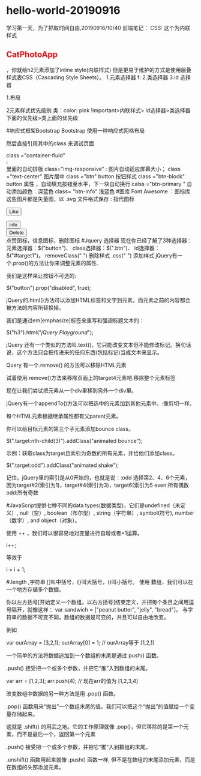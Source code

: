 # hello-world-20190916
学习第一天，为了抓取时间自由,20190916/10/40
前端笔记：
CSS:
这个为内联样式
<h2 style="color: red">CatPhotoApp</h2>，你就给h2元素添加了inline style(内联样式)
但是更易于维护的方式是使用层叠样式表CSS（Cascading Style Sheets）。
1.元素选择器
f:<style>
  选择器 {属性名称: 属性值;}
  h2 {color: red;}
</style>
2.类选择器
3.id 选择器

1.布局

2元素样式优先级别
  类：color: pink !important>内联样式> id选择器>类选择器下面的优先级>类上面的优先级
  
  
#响应式框架Bootstrap
Bootstrap 使用一种响应式网格布局
<link href="//fonts.gdgdocs.org/css?family=Lobster" rel="stylesheet" type="text/css">
<link rel="stylesheet" href="//cdn.bootcss.com/bootstrap/3.3.1/css/bootstrap.min.css"/>

然后直接引用其中的class 来调试页面
<div > class ="container-fluid"  </div> :  <div> 里面的自动排版
class="img-responsive”  : 图片自动适应屏幕大小；
class ="text-center"  图片居中
class ="btn"  button 按钮样式
class ="btn-block" button 属性 ，自动填充按钮至水平，下一块自动换行
calss ="btn-primary "  自动添加颜色：深蓝色
class= "btn-info"  浅蓝色
 #图库
  Font Awesome  ：图标库 这些图片都是矢量图，以 .svg 文件格式保存
<link rel="stylesheet" href="//cdn.bootcss.com/font-awesome/4.2.0/css/font-awesome.min.css"/>
<i class="fa fa-info-circle"></i> : 指代图标
  
 <button class="btn btn-block btn-primary"><i class="fa fa-thumbs-up"></i> Like</button>
    </div>
    <div class="col-xs-4">
      <button class="btn btn-block btn-info"><i class ="fa fa-info-circle"></i> info</button>
    </div>
    <div class="col-xs-4">
      <button class="btn btn-block btn-danger"><i class ="fa fa-trash"></i> Delete</button>
    </div>
  点赞图标，信息图标，删除图标
 #Jquery 选择器
现在你已经了解了3种选择器：
元素选择器：$("button")、
class选择器：$(".btn")、
id选择器：$("#target1")。
removeClass(" ") 删除样式
.css(" ")  添加样式
jQuery有一个.prop()的方法让你来调整元素的属性.

我们是这样来让按钮不可选的:

$("button").prop("disabled", true);

jQuery的.html()方法可以添加HTML标签和文字到元素，而元素之前的内容都会被方法的内容所替换掉。

我们是通过em[emphasize]标签来重写和强调标题文本的：

$("h3").html("<em>jQuery Playground</em>");

jQuery 还有一个类似的方法叫.text()，它只能改变文本但不能修改标记。换句话说，这个方法只会把传进来的任何东西(包括标记)当成文本来显示。

Query 有一个.remove() 的方法可以移除HTML元素

试着使用.remove()方法来移除页面上的target4元素吧.移除整个元素标签
  
  现在让我们尝试把元素从一个div里移到另外一个div里。

jQuery有一个appendTo()方法可以把选中的元素加到其他元素中。:像剪切一样。

每个HTML元素根据继承属性都有父parent元素。

你可以给目标元素的第三个子元素添加bounce class。

$(".target:nth-child(3)").addClass("animated bounce");

示例：获取class为target且索引为奇数的所有元素，并给他们添加class。

$(".target:odd").addClass("animated shake");

记住，jQuery里的索引是从0开始的，也就是说：:odd 选择第2、4、6个元素，因为target#2(索引为1)，target#4(索引为3)，target6(索引为5
even:所有偶数
odd:所有奇数

#JavaScript提供七种不同的data types(数据类型)，它们是undefined（未定义）, null（空）, boolean（布尔型）, string（字符串）, symbol(符号), number（数字）, and object（对象）。
  

 使用 ++ ，我们可以很容易地对变量进行自增或者+1运算。

i++;

等效于

i = i + 1;

#.length ,字符串
[]叫中括号，{}叫大括号，()叫小括号。
使用 数组，我们可以在一个地方存储多个数据。

你以左方括号[开始定义一个数组，以右方括号]结束定义，并把每个条目之间用逗号隔开，就像这样：
var sandwich = ["peanut butter", "jelly", "bread"]。
与字符串的数据不可变不同，数组的数据是可变的，并且可以自由地改变。

例如

var ourArray = [3,2,1];
ourArray[0] = 1; // ourArray等于 [1,2,1]


一个简单的方法将数据追加到一个数组的末尾是通过 push() 函数。

.push() 接受把一个或多个参数，并把它“推”入到数组的末尾。

var arr = [1,2,3];
arr.push(4);
// 现在arr的值为 [1,2,3,4]

改变数组中数据的另一种方法是用 .pop() 函数。

.pop() 函数用来“抛出”一个数组末尾的值。我们可以把这个“抛出”的值赋给一个变量存储起来。

这就是 .shift() 的用武之地。它的工作原理就像 .pop()，但它移除的是第一个元素，而不是最后一个，返回第一个元素

.push() 接受把一个或多个参数，并把它“推”入到数组的末尾。

.unshift() 函数用起来就像 .push() 函数一样, 但不是在数组的末尾添加元素，而是在数组的头部添加元素。



   
  






